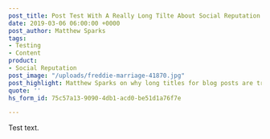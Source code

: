 ```yaml
---
post_title: Post Test With A Really Long Tilte About Social Reputation
date: 2019-03-06 06:00:00 +0000
post_author: Matthew Sparks
tags:
- Testing
- Content
product:
- Social Reputation
post_image: "/uploads/freddie-marriage-41870.jpg"
post_highlight: Matthew Sparks on why long titles for blog posts are trending.
quote: ''
hs_form_id: 75c57a13-9090-4db1-acd0-be51d1a76f7e

---
```

Test text.